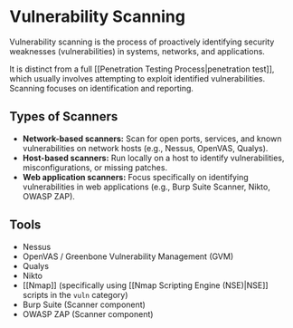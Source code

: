 # Vulnerability Scanning

Vulnerability scanning is the process of proactively identifying security weaknesses (vulnerabilities) in systems, networks, and applications.

It is distinct from a full [[Penetration Testing Process|penetration test]], which usually involves attempting to exploit identified vulnerabilities. Scanning focuses on identification and reporting.

## Types of Scanners

*   **Network-based scanners:** Scan for open ports, services, and known vulnerabilities on network hosts (e.g., Nessus, OpenVAS, Qualys).
*   **Host-based scanners:** Run locally on a host to identify vulnerabilities, misconfigurations, or missing patches.
*   **Web application scanners:** Focus specifically on identifying vulnerabilities in web applications (e.g., Burp Suite Scanner, Nikto, OWASP ZAP).

## Tools

*   Nessus
*   OpenVAS / Greenbone Vulnerability Management (GVM)
*   Qualys
*   Nikto
*   [[Nmap]] (specifically using [[Nmap Scripting Engine (NSE)|NSE]] scripts in the `vuln` category)
*   Burp Suite (Scanner component)
*   OWASP ZAP (Scanner component) 